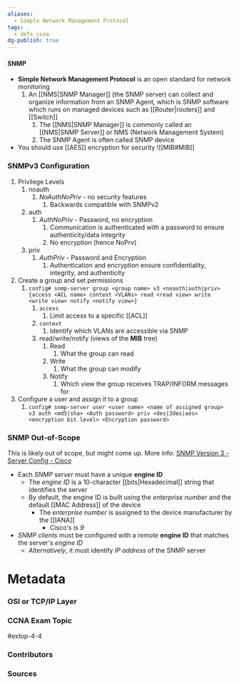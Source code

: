 ```yaml
---
aliases:
  - Simple Network Management Protocol
tags:
  - defs_ccna
dg-publish: true
---
```

#### SNMP
-  **Simple Network Management Protocol** is an open standard for network monitoring 
	1. An [[NMS|SNMP Manager]] (the SNMP server) can collect and organize information from an SNMP Agent, which is SNMP software which runs on managed devices such as [[Router|routers]] and [[Switch]] 
		1. The [[NMS|SNMP Manager]] is commonly called an [[NMS|SNMP Server]] or NMS (Network Management System)
		2. The SNMP Agent is often called SNMP device
- You should use [[AES]] encryption for security
![[MIB#MIB]]

### SNMPv3 Configuration
1. Privilege Levels
	1. noauth
		1. *NoAuthNoPriv* - no security features
			1. Backwards compatible with SNMPv2
	2. auth
		1. *AuthNoPriv* - Password, no encryption
			1. Communication is authenticated with a password to ensure authenticity/data integrity
			2. No encryption (hence NoPrv)
	3. priv
		1. *AuthPriv* - Password and Encryption
			1. Authentication and encryption ensure confidentiality, integrity, and authenticity
2. Create a group and set permissions
	1. `config# snmp-server group <group name> v3 <noauth|auth|priv> {access <ACL name> context <VLANs> read <read view> write <write view> notify <notify view>}`
		1. `access`
			1. Limit access to a specific [[ACL]]
		2. `context`
			1. Identify which VLANs are accessible via SNMP
		3. read/write/notify (views of the **MIB** tree)
			1. Read
				1. What the group can read 
			2. Write
				1. What the group can modify
			3. Notify
				1. Which view the group receives TRAP/INFORM messages for
3. Configure a user and assign it to a group
	1. `config# snmp-server user <user name> <name of assigned group> v3 auth <md5|sha> <Auth password> priv <des|3des|aes> <encryption bit level> <Encryption password>`

### SNMP Out-of-Scope
This is likely out of scope, but might come up. More info: [SNMP Version 3 - Server Config - Cisco](https://www.cisco.com/c/en/us/td/docs/ios-xml/ios/snmp/configuration/xe-3se/3850/snmp-xe-3se-3850-book/nm-snmp-snmpv3.html#GUID-1CC99199-5205-4099-BE12-06B9A9C202E2)
- Each *SNMP server* must have a unique **engine ID**
	- The *engine ID* is a 10-character [[bits|Hexadecimal]] string that identifies the server
	- By default, the engine ID is built using the *enterprise number* and the default [[MAC Address]] of the device
		- The *enterprise number* is assigned to the device manufacturer by the [[IANA]]
			- Cisco's is *9*
- *SNMP clients* must be configured with a *remote* **engine ID** that matches the server's *engine ID*
	- *Alternatively*, it must identify *IP address* of the SNMP server

# Metadata
### OSI or TCP/IP Layer

### CCNA Exam Topic
#extop-4-4
### Contributors

### Sources

